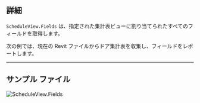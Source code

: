 ## 詳細
`ScheduleView.Fields` は、指定された集計表ビューに割り当てられたすべてのフィールドを取得します。

次の例では、現在の Revit ファイルからドア集計表を収集し、フィールドをレポートします。
___
## サンプル ファイル

![ScheduleView.Fields](./Revit.Elements.Views.ScheduleView.Fields_img.jpg)
